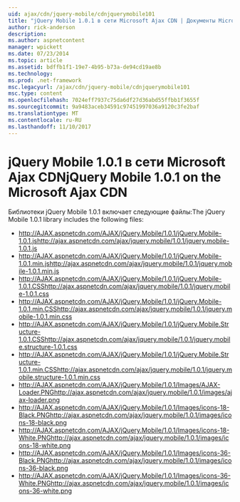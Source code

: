 ```yaml
---
uid: ajax/cdn/jquery-mobile/cdnjquerymobile101
title: "jQuery Mobile 1.0.1 в сети Microsoft Ajax CDN | Документы Microsoft"
author: rick-anderson
description: 
ms.author: aspnetcontent
manager: wpickett
ms.date: 07/23/2014
ms.topic: article
ms.assetid: bdffb1f1-19e7-4b95-b73a-de94cd19ae8b
ms.technology: 
ms.prod: .net-framework
msc.legacyurl: /ajax/cdn/jquery-mobile/cdnjquerymobile101
msc.type: content
ms.openlocfilehash: 7024eff7937c75da6df27d36abd55ffbb1f3655f
ms.sourcegitcommit: 9a9483aceb34591c97451997036a9120c3fe2baf
ms.translationtype: MT
ms.contentlocale: ru-RU
ms.lasthandoff: 11/10/2017
---
```

<a name="jquery-mobile-101-on-the-microsoft-ajax-cdn"></a><span data-ttu-id="35c1e-102">jQuery Mobile 1.0.1 в сети Microsoft Ajax CDN</span><span class="sxs-lookup"><span data-stu-id="35c1e-102">jQuery Mobile 1.0.1 on the Microsoft Ajax CDN</span></span>
====================
<span data-ttu-id="35c1e-103">Библиотеки jQuery Mobile 1.0.1 включает следующие файлы:</span><span class="sxs-lookup"><span data-stu-id="35c1e-103">The jQuery Mobile 1.0.1 library includes the following files:</span></span>

- <span data-ttu-id="35c1e-104">http://AJAX.aspnetcdn.com/AJAX/jQuery.Mobile/1.0.1/jQuery.Mobile-1.0.1.js</span><span class="sxs-lookup"><span data-stu-id="35c1e-104">http://ajax.aspnetcdn.com/ajax/jquery.mobile/1.0.1/jquery.mobile-1.0.1.js</span></span>
- <span data-ttu-id="35c1e-105">http://AJAX.aspnetcdn.com/AJAX/jQuery.Mobile/1.0.1/jQuery.Mobile-1.0.1.min.js</span><span class="sxs-lookup"><span data-stu-id="35c1e-105">http://ajax.aspnetcdn.com/ajax/jquery.mobile/1.0.1/jquery.mobile-1.0.1.min.js</span></span>
- <span data-ttu-id="35c1e-106">http://AJAX.aspnetcdn.com/AJAX/jQuery.Mobile/1.0.1/jQuery.Mobile-1.0.1.CSS</span><span class="sxs-lookup"><span data-stu-id="35c1e-106">http://ajax.aspnetcdn.com/ajax/jquery.mobile/1.0.1/jquery.mobile-1.0.1.css</span></span>
- <span data-ttu-id="35c1e-107">http://AJAX.aspnetcdn.com/AJAX/jQuery.Mobile/1.0.1/jQuery.Mobile-1.0.1.min.CSS</span><span class="sxs-lookup"><span data-stu-id="35c1e-107">http://ajax.aspnetcdn.com/ajax/jquery.mobile/1.0.1/jquery.mobile-1.0.1.min.css</span></span>
- <span data-ttu-id="35c1e-108">http://AJAX.aspnetcdn.com/AJAX/jQuery.Mobile/1.0.1/jQuery.Mobile.Structure-1.0.1.CSS</span><span class="sxs-lookup"><span data-stu-id="35c1e-108">http://ajax.aspnetcdn.com/ajax/jquery.mobile/1.0.1/jquery.mobile.structure-1.0.1.css</span></span>
- <span data-ttu-id="35c1e-109">http://AJAX.aspnetcdn.com/AJAX/jQuery.Mobile/1.0.1/jQuery.Mobile.Structure-1.0.1.min.CSS</span><span class="sxs-lookup"><span data-stu-id="35c1e-109">http://ajax.aspnetcdn.com/ajax/jquery.mobile/1.0.1/jquery.mobile.structure-1.0.1.min.css</span></span>
- <span data-ttu-id="35c1e-110">http://AJAX.aspnetcdn.com/AJAX/jQuery.Mobile/1.0.1/Images/AJAX-Loader.PNG</span><span class="sxs-lookup"><span data-stu-id="35c1e-110">http://ajax.aspnetcdn.com/ajax/jquery.mobile/1.0.1/images/ajax-loader.png</span></span>
- <span data-ttu-id="35c1e-111">http://AJAX.aspnetcdn.com/AJAX/jQuery.Mobile/1.0.1/Images/icons-18-Black.PNG</span><span class="sxs-lookup"><span data-stu-id="35c1e-111">http://ajax.aspnetcdn.com/ajax/jquery.mobile/1.0.1/images/icons-18-black.png</span></span>
- <span data-ttu-id="35c1e-112">http://AJAX.aspnetcdn.com/AJAX/jQuery.Mobile/1.0.1/Images/icons-18-White.PNG</span><span class="sxs-lookup"><span data-stu-id="35c1e-112">http://ajax.aspnetcdn.com/ajax/jquery.mobile/1.0.1/images/icons-18-white.png</span></span>
- <span data-ttu-id="35c1e-113">http://AJAX.aspnetcdn.com/AJAX/jQuery.Mobile/1.0.1/Images/icons-36-Black.PNG</span><span class="sxs-lookup"><span data-stu-id="35c1e-113">http://ajax.aspnetcdn.com/ajax/jquery.mobile/1.0.1/images/icons-36-black.png</span></span>
- <span data-ttu-id="35c1e-114">http://AJAX.aspnetcdn.com/AJAX/jQuery.Mobile/1.0.1/Images/icons-36-White.PNG</span><span class="sxs-lookup"><span data-stu-id="35c1e-114">http://ajax.aspnetcdn.com/ajax/jquery.mobile/1.0.1/images/icons-36-white.png</span></span>
